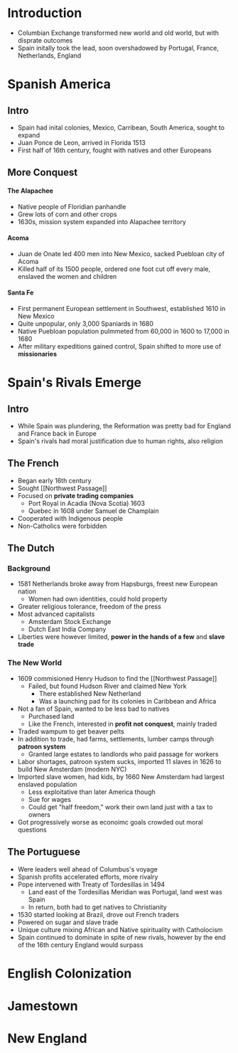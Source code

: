 # Introduction
* Columbian Exchange transformed new world and old world, but with disprate outcomes
* Spain initally took the lead, soon overshadowed by Portugal, France, Netherlands, England
# Spanish America
## Intro
* Spain had inital colonies, Mexico, Carribean, South America, sought to expand
* Juan Ponce de Leon, arrived in Florida 1513
* First half of 16th century, fought with natives and other Europeans
## More Conquest
#### The Alapachee
* Native people of Floridian panhandle
* Grew lots of corn and other crops
* 1630s, mission system expanded into Alapachee territory
#### Acoma
* Juan de Onate led 400 men into New Mexico, sacked Puebloan city of Acoma
* Killed half of its 1500 people, ordered one foot cut off every male, enslaved the women and children
#### Santa Fe
* First permanent European settlement in Southwest, established 1610 in New Mexico
* Quite unpopular, only 3,000 Spaniards in 1680
* Native Puebloan population pulmmeted from 60,000 in 1600 to 17,000 in 1680
* After military expeditions gained control, Spain shifted to more use of **missionaries**
# Spain's Rivals Emerge
## Intro
* While Spain was plundering, the Reformation was pretty bad for England and France back in Europe
* Spain's rivals had moral justification due to human rights, also religion
## The French
* Began early 16th century
* Sought [[Northwest Passage]]
* Focused on **private trading companies**
	* Port Royal in Acadia (Nova Scotia) 1603
	* Quebec in 1608 under Samuel de Champlain
* Cooperated with Indigenous people
* Non-Catholics were forbidden
## The Dutch
### Background
* 1581 Netherlands broke away from Hapsburgs, freest new European nation
	* Women had own identities, could hold property
* Greater religious tolerance, freedom of the press
* Most advanced capitalists
	* Amsterdam Stock Exchange
	* Dutch East India Company
* Liberties were however limited, **power in the hands of a few** and **slave trade**
### The New World
* 1609 commisioned Henry Hudson to find the [[Northwest Passage]]
	* Failed, but found Hudson River and claimed New York
		* There established New Netherland
		* Was a launching pad for its colonies in Caribbean and Africa
* Not a fan of Spain, wanted to be less bad to natives
	* Purchased land
	* Like the French, interested in **profit not conquest**, mainly traded
* Traded wampum to get beaver pelts
* In addition to trade, had farms, settlements, lumber camps through **patroon system**
	* Granted large estates to landlords who paid passage for workers
* Labor shortages, patroon system sucks, imported 11 slaves in 1626 to build New Amsterdam (modern NYC)
* Imported slave women, had kids, by 1660 New Amsterdam had largest enslaved population
	* Less exploitative than later America though
	* Sue for wages
	* Could get "half freedom," work their own land just with a tax to owners
* Got progressively worse as econoimc goals crowded out moral questions
## The Portuguese
* Were leaders well ahead of Columbus's voyage
* Spanish profits accelerated efforts, more rivalry
* Pope intervened with Treaty of Tordesillas in 1494
	* Land east of the Tordesillas Meridian was Portugal, land west was Spain
	* In return, both had to get natives to Christianity
* 1530 started looking at Brazil, drove out French traders
* Powered on sugar and slave trade
* Unique culture mixing African and Native spirituality with Catholocism
* Spain continued to dominate in spite of new rivals, however by the end of the 16th century England would surpass
# English Colonization
# Jamestown
# New England
